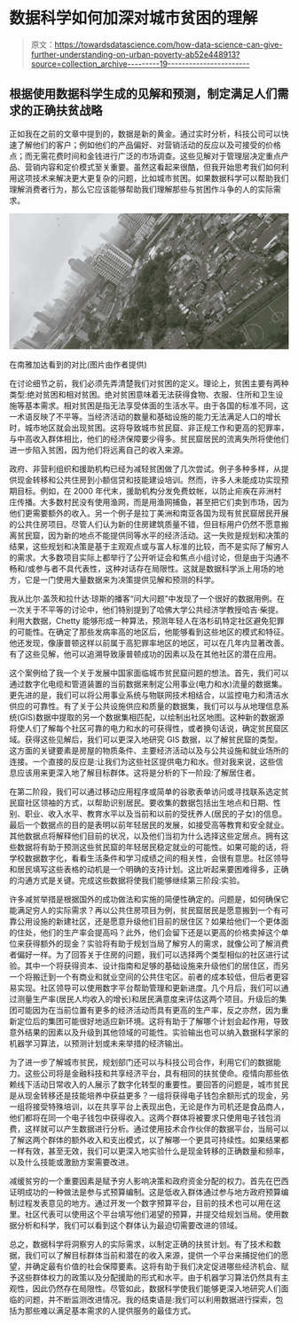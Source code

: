 # 数据科学如何加深对城市贫困的理解

> 原文：<https://towardsdatascience.com/how-data-science-can-give-further-understanding-on-urban-poverty-ab52e448913?source=collection_archive---------19----------------------->

## 根据使用数据科学生成的见解和预测，制定满足人们需求的正确扶贫战略

正如我在之前的文章中提到的，数据是新的黄金。通过实时分析，科技公司可以快速了解他们的客户；例如他们的产品偏好、对营销活动的反应以及可接受的价格点；而无需花费时间和金钱进行广泛的市场调查。这些见解对于管理层决定重点产品、营销内容和定价模式至关重要。虽然这看起来很酷，但我开始思考我们如何利用这项技术来解决更大更复杂的问题，比如城市贫困。如果数据科学可以帮助我们理解消费者行为，那么它应该能够帮助我们理解那些与贫困作斗争的人的实际需求。

![](img/59910d779e78e99f5db77fb5d3a5f4d8.png)

在南雅加达看到的对比(图片由作者提供)

在讨论细节之前，我们必须先弄清楚我们对贫困的定义。理论上，贫困主要有两种类型:绝对贫困和相对贫困。绝对贫困意味着无法获得食物、衣服、住所和卫生设施等基本需求。相对贫困是指无法享受体面的生活水平。由于各国的标准不同，这一术语反映了不平等。当经济活动的数量和基础设施的能力无法满足人口的增长时，城市地区就会出现贫困。这将导致城市贫民窟、非正规工作和更高的犯罪率，与中高收入群体相比，他们的经济保障要少得多。贫民窟居民的流离失所将使他们进一步陷入贫困，因为他们将远离自己的收入来源。

政府、非营利组织和援助机构已经为减轻贫困做了几次尝试。例子多种多样，从提供现金转移和公共住房到小额信贷和技能建设培训。然而，许多人未能成功实现预期目标。例如，在 2000 年代末，援助机构分发免费蚊帐，以防止疟疾在非洲村庄传播。大多数村民没有使用渔网，而是用渔网捕鱼，甚至把它们卖到市场，因为他们更需要额外的收入。另一个例子是拉丁美洲和南亚各国为现有贫民窟居民开展的公共住房项目。尽管人们认为新的住房建筑质量不错，但目标用户仍然不愿意搬离贫民窟，因为新的地点不能提供同等水平的经济活动。这一失败是规划和决策的结果，这些规划和决策是基于主观观点或与富人标准的比较，而不是实际了解穷人的需求。大多数项目实际上都举行了公开听证会和焦点小组讨论，但是由于沟通不畅和/或参与者不具代表性，这种对话存在局限性。这就是数据科学派上用场的地方，它是一门使用大量数据来为决策提供见解和预测的科学。

我从比尔·盖茨和拉什达·琼斯的播客“问大问题”中发现了一个很好的数据用例。在一次关于不平等的讨论中，他们特别提到了哈佛大学公共经济学教授哈吉·柴提。利用大数据，Chetty 能够形成一种算法，预测年轻人在洛杉矶特定社区避免犯罪的可能性。在确定了那些发病率高的地区后，他能够看到这些地区的模式和特征。他还发现，像康普顿这样以前属于高犯罪率地区的地区，可以在几年内显著改善。有了这些见解，他可以追溯导致康普顿成功的因素以及在其他社区的潜在应用。

这个案例给了我一个关于发展中国家面临城市贫民窟问题的想法。首先，我们可以通过数字化电缆和管道装置的当前数据来制定公用事业(电力和水)流量的数据集。更先进的是，我们可以将公用事业系统与物联网技术相结合，以监控电力和清洁水供应的可靠性。有了关于公共设施供应和质量的数据集，我们可以与从地理信息系统(GIS)数据中提取的另一个数据集相匹配，以绘制出社区地图。这种新的数据源将使人们了解每个社区可靠的电力和水的可获得性，或者换句话说，确定贫民窟区域。获得这些见解后，我们可以更深入地研究 GIS 数据，以了解贫民窟的类型。这方面的关键要素是房屋的物质条件、主要经济活动以及与公共设施和就业场所的连接。一个直接的反应是:让我们为这些社区提供电力和水。但对我来说，这些信息应该用来更深入地了解目标群体。这将是分析的下一阶段:了解居住者。

在第二阶段，我们可以通过移动应用程序或简单的谷歌表单访问或寻找联系选定贫民窟社区领袖的方式，以帮助识别居民。要收集的数据包括出生地点和日期、性别、职业、收入水平、教育水平以及当前和以前的受抚养人(居民的子女)的信息。最后一个数据点的目的是表明以前年轻居民的发展，如接受高等教育和安全就业。其他数据点将解释他们目前的状况，以及他们当初为什么选择这些定居点。拥有这些数据将有助于预测这些贫民窟的年轻居民稳定就业的可能性。如果可能的话，将学校数据数字化，看看生活条件和学习成绩之间的相关性，会很有意思。社区领导和居民填写这些表格的动机是一个明确的支持计划。这比听起来要困难得多，正确的沟通方式是关键。完成这些数据将使我们能够继续第三阶段:实验。

许多减贫举措是根据国外的成功做法和实施的简便性确定的。问题是，如何确保它能满足穷人的实际需求？再以公共住房项目为例，贫民窟居民是愿意搬到一个有可靠公用设施的新建社区，还是愿意升级他们目前的居住区？如果给他们一个更体面的住处，他们的生产率会提高吗？此外，他们会留下还是以更高的价格卖掉这个单位来获得额外的现金？实验将有助于规划当局了解穷人的需求，就像公司了解消费者偏好一样。为了回答关于住房的问题，我们可以选择两个类型相似的社区进行试验。其中一个将获得资本、设计指南和足够的基础设施来升级他们的居住区，而另一个将搬迁到一个有商业和就业空间的公共住宅区。前者的成本较低，但后者更容易实现。社区领导可以使用数字平台帮助管理和更新进度。几个月后，我们可以通过测量生产率(居民人均收入的增长)和居民满意度来评估这两个项目。升级后的集团可能因为在当前位置有更多的经济活动而具有更高的生产率，反之亦然，因为重新定位后的集团可能很好地适应新环境。这将有助于了解哪个计划会起作用，导致意外结果的因素以及升级到其他领域的可能性。实验输出也可以纳入数据科学家的机器学习算法，以预测计划或未来举措的经济输出。

为了进一步了解城市贫民，规划部门还可以与科技公司合作，利用它们的数据能力。这些公司将是金融科技和共享经济平台，具有相同的扶贫使命。疫情向那些依赖线下活动日常收入的人展示了数字化转型的重要性。要回答的问题是，城市贫民是从现金转移还是技能培养中获益更多？一组将获得电子钱包余额形式的现金，另一组将接受特殊培训，以在共享平台上表现出色，无论是作为司机还是食品商人，他们都将在同一个电子钱包中获得收入。这两个群体将被要求只使用电子钱包消费，这样就可以产生数据进行分析。通过使用技术合作伙伴的数据平台，当局可以了解这两个群体的额外收入和支出模式，以了解哪一个更具可持续性。如果结果都一样有效，甚至无效，我们可以更深入地实验什么是现金转移的正确数量和频率，以及什么技能或激励方案需要改进。

减缓贫穷的一个重要因素是赋予穷人影响决策和政府资金分配的权力。首先在巴西证明成功的一种做法是参与式预算编制。这是低收入群体通过参与地方政府预算编制过程发表意见的地方。通过开发一个数字预算平台，目前的技术也可以用在这里。社区代表可以使用这个平台填写他们渴望的预算，并提交给规划当局。使用数据分析和科学，我们可以看到这个群体认为最迫切需要改进的领域。

总之，数据科学将洞察穷人的实际需求，以制定正确的扶贫计划。有了技术和数据，我们可以了解目标群体当前和潜在的收入来源，提供一个平台来捕捉他们的愿望，并确定最有价值的社会保障要素。这将有助于我们决定促进哪些经济机会、赋予这些群体权力的政策以及分配援助的形式和水平。由于机器学习算法仍然具有主观性，因此仍然存在局限性。尽管如此，数据科学使我们能够更深入地研究人们面临的问题，并不断监测改进情况。我的结束语是:我们可以利用数据进行探索，包括为那些难以满足基本需求的人提供服务的最佳方式。